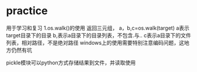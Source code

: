 # practice
用于学习和复习
1.os.walk()的使用
返回三元组，
a，b,c=os.walk(target)
a表示target目录下的目录
b,表示a目录下的目录列表，不包含.与..
c表示a目录下的文件列表，相对路径，不是绝对路径
windows上的使用需要特别注意编码问题，这地方仍然有坑

pickle模块可以python方式存储结果到文件，并读取使用



